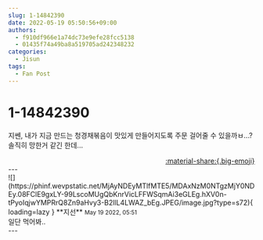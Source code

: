 ```yaml
---
slug: 1-14842390
date: 2022-05-19 05:50:56+09:00
authors:
  - f910df966e1a74dc73e9efe28fcc5138
  - 01435f74a49ba8a519705ad242348232
categories:
  - Jisun
tags:
  - Fan Post
---
```


# 1-14842390

<div class="post-container" markdown="1">
<div class="content-container md-sidebar__scrollwrap" markdown="1">

지쎈, 내가 지금 만드는 청경채볶음이 맛있게 만들어지도록 주문 걸어줄 수 있을까ㅂ...?<br>솔직히 망한거 같긴 한데...

</div>
</div>

<div style="text-align: right;" markdown="1">
<a href="https://weverse.io/fromis9/fanpost/1-14842390" style="text-align: right;">:material-share:{.big-emoji}</a>
</div>
---

<div class="comments-container md-sidebar__scrollwrap" markdown="1">
<div class="comment" markdown="1">
<div class='id-container' markdown="1">
![](https://phinf.wevpstatic.net/MjAyNDEyMTlfMTE5/MDAxNzM0NTgzMjY0NDEy.08FClE9gxLY-99LscoMUgQbKnrVicLFFWSqmAi3eGLEg.hXV0n-tPyoIqjwYMPRrQ8Zn9aHvy3-B2llL4LWAZ_bEg.JPEG/image.jpg?type=s72){ loading=lazy }
**<span class="artist">지선</span>** <small>May 19 2022, 05:51</small><br>
</div>
<div class='comment-body' markdown="1">
일단 먹어봐..
</div>
</div>
</div>
---
